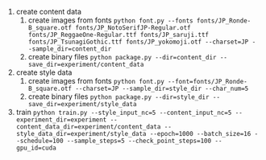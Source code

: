 1. create content data
   1. create images from fonts ```python font.py --fonts fonts/JP_Ronde-B_square.otf fonts/JP_NotoSerifJP-Regular.otf fonts/JP_ReggaeOne-Regular.ttf fonts/JP_saruji.ttf fonts/JP_TsunagiGothic.ttf fonts/JP_yokomoji.otf --charset=JP --sample_dir=content_dir```
   3. create binary files ```python package.py --dir=content_dir --save_dir=experiment/content_data```
2. create style data
    1. create images from fonts ```python font.py --font=fonts/JP_Ronde-B_square.otf --charset=JP --sample_dir=style_dir --char_num=5```
    2. create binary files ```python package.py --dir=style_dir --save_dir=experiment/style_data```
4. train ```python train.py --style_input_nc=5 --content_input_nc=5 --experiment_dir=experiment --content_data_dir=experiment/content_data --style_data_dir=experiment/style_data --epoch=1000 --batch_size=16 --schedule=100 --sample_steps=5 --check_point_steps=100 --gpu_id=cuda```
